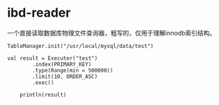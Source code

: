 # ibd-reader

一个直接读取数据库物理文件查询器，粗写的，仅用于理解innodb索引结构。

```
TableManager.init("/usr/local/mysql/data/test")

val result = Executer("test")
        .index(PRIMARY_KEY)
        .type(Range(min = 500000))
        .limit(10, ORDER_ASC)
        .exec()

    println(result)
```  

